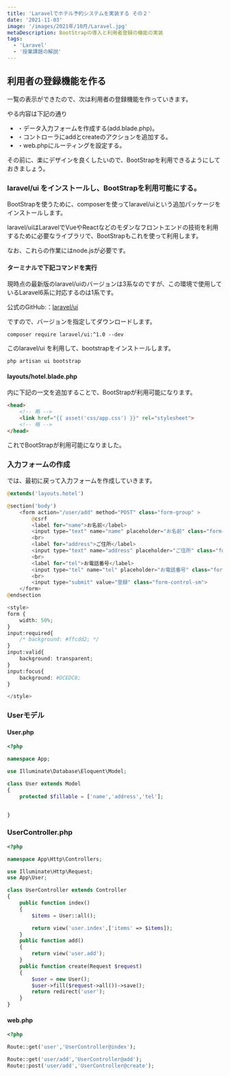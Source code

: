 ```yaml
---
title: 'Laravelでホテル予約システムを実装する その２'
date: '2021-11-03'
image: '/images/2021年/10月/Laravel.jpg'
metaDescription: BootStrapの導入と利用者登録の機能の実装
tags:
  - 'Laravel'
  - '授業課題の解説'
---
```

## 利用者の登録機能を作る
一覧の表示ができたので、次は利用者の登録機能を作っていきます。

やる内容は下記の通り
- ・データ入力フォームを作成する(add.blade.php)。
- ・コントローラにaddとcreateのアクションを追加する。
- ・web.phpにルーティングを設定する。

その前に、楽にデザインを良くしたいので、BootStrapを利用できるようにしておきましょう。

### laravel/ui をインストールし、BootStrapを利用可能にする。
BootStrapを使うために、composerを使ってlaravel/uiという追加パッケージをインストールします。

laravel/uiはLaravelでVueやReactなどのモダンなフロントエンドの技術を利用するために必要なライブラリで、BootStrapもこれを使って利用します。

なお、これらの作業には<red>node.js</red>が必要です。

#### ターミナルで下記コマンドを実行
現時点の最新版のlaravel/uiのバージョンは3系なのですが、この環境で使用しているLaravel6系に対応するのは1系です。

公式のGitHub:：[laravel/ui](https://github.com/laravel/ui)

ですので、バージョンを指定してダウンロードします。

```terminal
composer require laravel/ui:^1.0 --dev
```

このlaravel/ui を利用して、bootstrapをインストールします。

```terminal
php artisan ui bootstrap
```

#### layouts/hotel.blade.php
<head>内に下記の一文を追加することで、BootStrapが利用可能になります。

```html
<head>
    <!-- 略 -->
    <link href="{{ asset('css/app.css') }}" rel="stylesheet">
    <!-- 略 -->
</head>
```

これでBootStrapが利用可能になりました。

### 入力フォームの作成
では、最初に戻って入力フォームを作成していきます。


```php
@extends('layouts.hotel')

@section('body')
    <form action="/user/add" method="POST" class="form-group" >
        @csrf
        <label for="name">お名前</label>
        <input type="text" name="name" placeholder="お名前" class="form-control" required autofocus>
        <br>
        <label for="address">ご住所</label>
        <input type="text" name="address" placeholder="ご住所" class="form-control" required>
        <br>
        <label for="tel">お電話番号</label>
        <input type="tel" name="tel" placeholder="お電話番号" class="form-control" required>
        <br>
        <input type="submit" value="登録" class="form-control-sm">
    </form>
@endsection

<style>
form {
    width: 50%;
}
input:required{
    /* background: #ffcdd2; */
}
input:valid{
    background: transparent;
}
input:focus{
    background: #DCEDC8;
}

</style>
```
### Userモデル

#### User.php
```php
<?php

namespace App;

use Illuminate\Database\Eloquent\Model;

class User extends Model
{
    protected $fillable = ['name','address','tel'];


}

```

### UserController.php

```php
<?php

namespace App\Http\Controllers;

use Illuminate\Http\Request;
use App\User;

class UserController extends Controller
{
    public function index()
    {
        $items = User::all();

        return view('user.index',['items' => $items]);
    }
    public function add()
    {
        return view('user.add');
    }
    public function create(Request $request)
    {
        $user = new User();
        $user->fill($request->all())->save();
        return redirect('user');
    }
}

```

#### web.php

```php
<?php

Route::get('user','UserController@index');

Route::get('user/add','UserController@add');
Route::post('user/add','UserController@create');

```